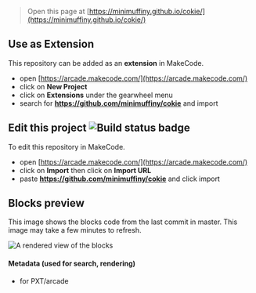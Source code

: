  


> Open this page at [https://minimuffiny.github.io/cokie/](https://minimuffiny.github.io/cokie/)

## Use as Extension

This repository can be added as an **extension** in MakeCode.

* open [https://arcade.makecode.com/](https://arcade.makecode.com/)
* click on **New Project**
* click on **Extensions** under the gearwheel menu
* search for **https://github.com/minimuffiny/cokie** and import

## Edit this project ![Build status badge](https://github.com/minimuffiny/cokie/workflows/MakeCode/badge.svg)

To edit this repository in MakeCode.

* open [https://arcade.makecode.com/](https://arcade.makecode.com/)
* click on **Import** then click on **Import URL**
* paste **https://github.com/minimuffiny/cokie** and click import

## Blocks preview

This image shows the blocks code from the last commit in master.
This image may take a few minutes to refresh.

![A rendered view of the blocks](https://github.com/minimuffiny/cokie/raw/master/.github/makecode/blocks.png)

#### Metadata (used for search, rendering)

* for PXT/arcade
<script src="https://makecode.com/gh-pages-embed.js"></script><script>makeCodeRender("{{ site.makecode.home_url }}", "{{ site.github.owner_name }}/{{ site.github.repository_name }}");</script>

